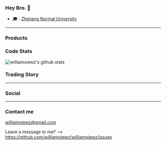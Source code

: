 <!--
**williamxiewz/williamxiewz** is a ✨ _special_ ✨ repository because its `README.md` (this file) appears on your GitHub profile.

Here are some ideas to get you started:

- 🔭 I’m currently working on ...
- 🌱 I’m currently learning ...
- 👯 I’m looking to collaborate on ...
- 🤔 I’m looking for help with ...
- 💬 Ask me about ...
- 📫 How to reach me: ...
- 😄 Pronouns: ...
- ⚡ Fun fact: ...
-->

### Hey Bro. 👋

- 🎓 : [Zhejiang Normal University]()

----

### Products

### Code Stats

![williamxiewz's github stats](https://github-readme-stats.vercel.app/api?username=williamxiewz&show_icons=true&theme=dracula)

### Trading Story


---- 

### Social



----

### Contact me

williamxiewz@gmail.com





Leave a message to me? --> https://github.com/williamxiewz/williamxiewz/issues

